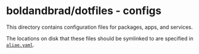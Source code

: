 # boldandbrad/dotfiles - configs

This directory contains configuration files for packages, apps, and services.

The locations on disk that these files should be symlinked to are specified in
[`aliae.yaml`](./aliae/aliae.yaml).
